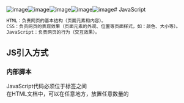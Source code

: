 ![image](https://github.com/4257/Autumn_Wind/assets/49188843/1eba5c7f-bea3-4556-afa7-9d847a94423c)![image](https://github.com/4257/Autumn_Wind/assets/49188843/6802a58b-eea4-4bc2-a51e-7aaaddd40c57)![image](https://github.com/4257/Autumn_Wind/assets/49188843/6eba2ed8-0b09-4fbd-beea-3ae0e92e2e5e)![image](https://github.com/4257/Autumn_Wind/assets/49188843/3759efab-2eaf-4497-90a7-1a4088e53688)![image](https://github.com/4257/Autumn_Wind/assets/49188843/53d84d28-0bbc-49b9-a6f2-7ed5224ee29a)# JavaScript
```txt
HTML：负责网页的基本结构（页面元素和内容）。
CSS：负责网页的表现效果（页面元素的外观、位置等页面样式，如：颜色、大小等）。
JavaScript：负责网页的行为（交互效果）。
```
## JS引入方式
### 内部脚本
JavaScript代码必须位于<script></script>标签之间  
在HTML文档中，可以在任意地方，放置任意数量的<script>  
一般会把脚本置于<body>元素的底部，可改善显示速度  
```
<script>
    alert("Hello JavaScript")
</script>
```
### 外部引入
外部JS文件中，只包含JS代码，不包含`<script>`标签  
`<script>`标签不能自闭合  
```
<script src="js/demo.js"></script>

demo.js:

alert("Hello JavaScript")
```
## JS基础语法
### 输出语句
使用 window.alert() 写入警告框  
使用 document.write() 写入 HTML 输出  
使用 console.log() 写入浏览器控制台  
```
<script>
    window.alert("Hello JavaScript"); //浏览器弹出警告框
    document.write("Hello JavaScript"); //写入HTML,在浏览器展示
    console.log("Hello JavaScript"); //写入浏览器控制台
</script>
```
### 变量
```
特点：JS是弱类型语言，变量可以存放不同类型的值  
声明：  
	var：声明变量，全局作用域/函数作用域，允许重复声明  
	let：声明变量，块级作用域，不允许重复声明  
	const：声明常量，一旦声明，常量的值不能改变  
```
### 数据类型
```
number：数字（整数、小数、NaN(Not a Number)）
string：字符串，单双引皆可
boolean：布尔。true，false
null：对象为空
undefined：当声明的变量未初始化时，该变量的默认值是 undefined

使用 typeof 运算符可以获取数据类型：
var a = 20;
alert(typeof  a);
```
### 运算符
```
== 会进行类型转换，=== 不会进行类型转换
var a = 10;
alert(a == "10"); //true
alert(a === "10"); //false
alert(a === 10); //true

字符串类型转为数字：
将字符串字面值转为数字。 如果字面值不是数字，则转为NaN。
其他类型转为boolean：
Number：0 和 NaN为false，其他均转为true。
String：空字符串为false，其他均转为true。
Null 和 undefined ：均转为false。
```
## JS函数
JavaScript 函数通过 function 关键字进行定义，语法为:
```
function add(a , b){
    return a + b;
}
形式参数不需要类型。因为JavaScript是弱类型语言
返回值也不需要定义类型，可以在函数内部直接使用return返回即可
JS中，函数调用可以传递任意个数的参数。但只会接受定义的参数个数的参数
```
## JS对象
```
数组
JavaScript 中的数组相当于 Java 中集合，数组的长度是可变的，而 JavaScript 是弱类型，所以可以存储任意的类型的数据。
var arr = new Array(1,2,3,4);
var arr = [1,2,3,4];

length      设置或返回数组中元素的数量。

forEach()   遍历数组中的每个有值的元素，并调用一次传入的函数
push()      将新元素添加到数组的末尾，并返回新的长度。
splice()    从数组中删除元素。

字符
var str = new String("Hello String");
var str = "Hello String";

length          字符串的长度。
charAt()        返回在指定位置的字符。
indexOf()       检索字符串。
trim()          去除字符串两边的空格
substring()     提取字符串中两个指定的索引号之间的字符。

JSON
var user = {
    name:"Tom", 
    age:20, 
    gender:"male",
    eat: function(){
        alert("用膳~");
    }
};

var user = {
    name:"Tom", 
    age:20, 
    gender:"male",
    eat(){
        alert("用膳~");
    }
};

JSON字符串转为JS对象
var jsObject = JSON.parse(userStr);
JS对象转为JSON字符串
var jsonStr = JSON.stringify(jsObject);

BOM  浏览器对象模型

Window：浏览器窗口对象
  属性
       history：对 History 对象的只读引用。请参阅 History 对象。
       location：用于窗口或框架的 Location 对象。请参阅 Location 对象。
       navigator：对 Navigator 对象的只读引用。请参阅 Navigator 对象。
  方法
       alert()：显示带有一段消息和一个确认按钮的警告框。
       confirm()：显示带有一段消息以及确认按钮和取消按钮的对话框。
       setInterval()：按照指定的周期（以毫秒计）来调用函数或计算表达式。
       setTimeout()：在指定的毫秒数后调用函数或计算表达式。

Navigator：浏览器对象
Screen：屏幕对象
History：历史记录对象
Location：地址栏对象

DOM  文档对象模型

Document：整个文档对象
Element：元素对象
Attribute：属性对象
Text：文本对象
Comment：注释对象

HTML DOM - HTML 文档的标准模型
Image：<img>
Button ：<input type='button'>

根据id属性值获取，返回单个Element对象
var h1 = document.getElementById('h1');
根据标签名称获取，返回Element对象数组
var divs = document.getElementsByTagName('div');
根据name属性值获取，返回Element对象数组
var hobbys = document.getElementsByName('hobby');
根据class属性值获取，返回Element对象数组
var clss = document.getElementsByClassName('cls');
```
## JS事件监听
### 事件绑定
#### 一:通过 HTML标签中的事件属性进行绑定
```
<input type="button" onclick="on()" value="按钮1">

<script>
    function on(){
        alert('我被点击了!');
    }
</script>
```
#### 二：通过 DOM 元素属性绑定
```
<input type="button" id="btn" value="按钮2">

<script>
    document.getElementById('btn').onclick=function(){
        alert('我被点击了!');
    }
</script>
```
### 常见事件
```
onclick          鼠标单击事件
onblur           元素失去焦点
onfocus          元素获得焦点
onload           某个页面或图像被完成加载
onsubmit         当表单提交时触发该事件
onkeydown        某个键盘的键被按下
onmouseover      鼠标被移到某元素之上
onmouseout       鼠标从某元素移开
```


